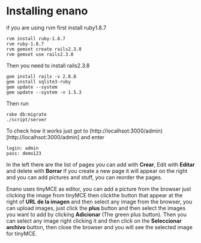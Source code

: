 # Installing enano
if you are using rvm first install ruby1.8.7

    rvm install ruby-1.8.7
    rvm ruby-1.8.7
    rvm gemset create rails2.3.8
    rvm gemset use rails2.3.8

Then you need to install rails2.3.8

    gem install rails -v 2.8.8
    gem install sqlite3-ruby
    gem update --system
    gem update --system -v 1.5.3

Then run
  
    rake db:migrate
    ./script/server

To check how it works just got to (http://localhsot:3000/admin)[http://localhsot:3000/admin] and enter

    login: admin
    pass: demo123


In the left there are the list of pages you can add with **Crear**, Edit with **Editar** and delete with **Borrar**
if you create a new page it will appear on the right and you can add pictures and stuff, you can reorder the pages.
  
Enano uses tinyMCE as editor, you can add a picture from the browser just clicking the image from tinyMCE then clickthe button that appear at the right of **URL de la imagen**  and then select any image from the browser, you can upload images, just click the **plus** button and then select the images you want to add by clicking **Adicionar** (The green plus button). Then you can select any image right clicking it and then click on the **Seleccionar archivo** button, then close the browser and you will see the selected image for tinyMCE.
